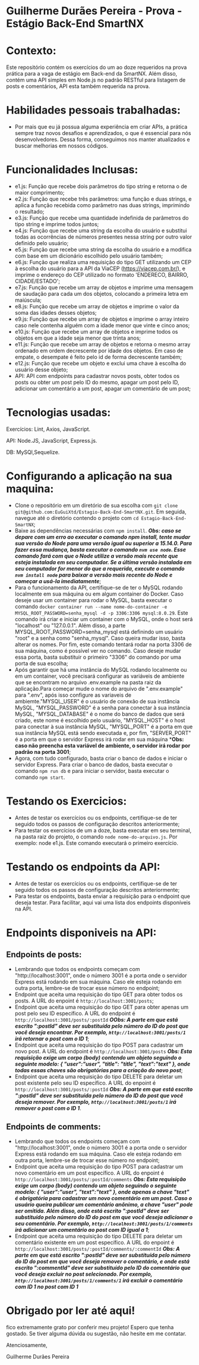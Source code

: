 # Guilherme Durães Pereira - Prova - Estágio Back-End SmartNX

# Contexto:
Este repositório contém os exercícios do um ao doze requeridos na prova prática para a vaga de estágio em Back-end da SmartNX. Além disso, contém uma API simples em Node.js no padrão RESTful para listagem de posts e comentários, API esta também requerida na prova.

# Habilidades pessoais trabalhadas:
- Por mais que eu já possua alguma experiência em criar APIs, a prática sempre traz novos desafios e aprendizados, o que é essencial para nós desenvolvedores. Dessa forma, conseguimos nos manter atualizados e buscar melhorias em nossos códigos.

# Funcionalidades Inclusas:
- e1.js: Função que recebe dois parâmetros do tipo string e retorna o de maior comprimento;
- e2.js: Função que recebe três parâmetros: uma função e duas strings, e aplica a função recebida como parâmetro nas duas strings, imprimindo o resultado;
- e3.js: Função que recebe uma quantidade indefinida de parâmetros do tipo string e imprime todos juntos;
- e4.js: Função que recebe uma string da escolha do usuário e substitui todas as ocorrências de números presentes nessa string por outro valor definido pelo usuário;
- e5.js: Função que recebe uma string da escolha do usuário e a modifica com base em um dicionário escolhido pelo usuário também;
- e6.js: Função que realiza uma requisição do tipo GET utilizando um CEP à escolha do usuário para a API da ViaCEP (https://viacep.com.br/), e imprime o endereço do CEP utilizado no formato 'ENDERECO, BAIRRO, CIDADE/ESTADO';
- e7.js: Função que recebe um array de objetos e imprime uma mensagem de saudação para cada um dos objetos, colocando a primeira letra em maiúscula;
- e8.js: Função que recebe um array de objetos e imprime o valor da soma das idades desses objetos;
- e9.js: Função que recebe um array de objetos e imprime o array inteiro caso nele contenha alguém com a idade menor que vinte e cinco anos;
- e10.js: Função que recebe um array de objetos e imprime todos os objetos em que a idade seja menor que trinta anos;
- e11.js: Função que recebe um array de objetos e retorna o mesmo array ordenado em ordem decrescente por idade dos objetos. Em caso de empate, o desempate é feito pelo id de forma decrescente também;
- e12.js: Função que recebe um objeto e exclui uma chave à escolha do usuário desse objeto;
- API: API com endpoints para cadastrar novos posts, obter todos os posts ou obter um post pelo ID do mesmo, apagar um post pelo ID, adicionar um comentário a um post, apagar um comentário de um post;

# Tecnologias usadas:
Exercícios:
Lint, Axios, JavaScript.

API:
Node.JS, JavaScript, Express.js.

DB: 
MySQl,Sequelize.

# Configurando a aplicação na sua maquina:
- Clone o repositório em um diretório de sua escolha com `git clone git@github.com:EuGuiXtd/Estagio-Back-End-SmartNX.git`. Em seguida, navegue até o diretório contendo o projeto com `cd Estagio-Back-End-SmartNX`;
- Baixe as dependências necessárias com `npm install`. ***Obs: caso se depare com um erro ao executar o comando npm install, tente mudar sua versão do Node para uma versão igual ou superior a 15.14.0. Para fazer essa mudança, basta executar o comando `nvm use node`. Esse comando fará com que o Node utilize a versão mais recente que esteja instalada em seu computador. Se a última versão instalada em seu computador for menor do que a requerida, execute o comando `nvm install node` para baixar a versão mais recente do Node e começar a usá-la imediatamente***;
- Para o funcionamento da API, certifique-se de ter o MySQL rodando localmente em sua máquina ou em algum container do Docker. Caso deseje usar um container para rodar o MySQL, basta executar o comando `docker container run --name nome-do-container -e MYSQL_ROOT_PASSWORD=senha_mysql -d -p 3306:3306 mysql:8.0.29`. Este comando irá criar e iniciar um container com o MySQL, onde o host será "localhost" ou "127.0.0.1". Além disso, a parte MYSQL_ROOT_PASSWORD=senha_mysql está definindo um usuário "root" e a senha como "senha_mysql". Caso queira mudar isso, basta alterar os nomes. Por fim, este comando tentará rodar na porta 3306 de sua máquina, como é possível ver no comando. Caso deseje mudar essa porta, basta substituir o primeiro "3306" do comando por uma porta de sua escolha;
- Após garantir que há uma instância do MySQL rodando localmente ou em um container, você precisará configurar as variáveis de ambiente que se encontram no arquivo .env.example na pasta raiz da aplicação.Para começar mude o nome do arquivo de ".env.example" para ".env", após isso configure as variaveis de ambiemte."MYSQL_USER" é o usuário de conexão de sua instância MySQL, "MYSQL_PASSWORD" é a senha para conectar à sua instância MySQL, "MYSQL_DATABASE" é o nome do banco de dados que será criado, este nome é escolhido pelo usuário, "MYSQL_HOST" é o host para conectar à sua instância MySQL, "MYSQL_PORT" é a porta em que sua instância MySQL está sendo executada e, por fim, "SERVER_PORT" é a porta em que o servidor Express irá rodar em sua máquina ***Obs: caso não preencha esta variável de ambiente, o servidor irá rodar por padrão na porta 3001**;
- Agora, com tudo configurado, basta criar o banco de dados e iniciar o servidor Express. Para criar o banco de dados, basta executar o comando `npm run db` e para iniciar o servidor, basta executar o comando `npm start`.

# Testando os Exercicios:
- Antes de testar os exercícios ou os endpoints, certifique-se de ter seguido todos os passos de configuração descritos anteriormente;
- Para testar os exercícios de um a doze, basta executar em seu terminal, na pasta raiz do projeto, o comando `node nome-do-arquivo.js`. Por exemplo: node e1.js. Este comando executará o primeiro exercício.

# Testando os endpoints da API:
- Antes de testar os exercícios ou os endpoints, certifique-se de ter seguido todos os passos de configuração descritos anteriormente;
- Para testar os endpoints, basta enviar a requisição para o endpoint que deseja testar. Para facilitar, aqui vai uma lista dos endpoints disponíveis na API.

# Endpoints disponiveis na API:
## Endpoints de posts:
- Lembrando que todos os endpoints começam com "http://localhost:3001", onde o número 3001 é a porta onde o servidor Express está rodando em sua máquina. Caso ele esteja rodando em outra porta, lembre-se de trocar esse número no endpoint;
- Endpoint que aceita uma requisição do tipo GET para obter todos os posts. A URL do enpoint é `http://localhost:3001/posts`;
- Endpoint que aceita uma requisição do tipo GET para obter apenas um post pelo seu ID específico. A URL do endpoint é `http://localhost:3001/posts/:postId` ***OObs: A parte em que está escrito ":postId" deve ser substituída pelo número do ID do post que você deseja encontrar. Por exemplo, `http://localhost:3001/posts/1` irá retornar o post com o ID 1***;
- Endpoint que aceita uma requisição do tipo POST para cadastrar um novo post. A URL do endpoint é `http://localhost:3001/posts` ***Obs: Esta requisição exige um corpo (body) contendo um objeto seguindo o seguinte modelo: { "user":"user", "title": "title", "text":"text" }, onde todas essas chaves são obrigatórias para a criação do novo post***;
- Endpoint que aceita uma requisição do tipo DELETE para deletar um post existente pelo seu ID específico. A URL do enpoint é `http://localhost:3001/posts/:postId` ***Obs: A parte em que está escrito ":postId" deve ser substituída pelo número do ID do post que você deseja remover. Por exemplo, `http://localhost:3001/posts/1` irá remover o post com o ID 1***.

## Endpoints de comments:
- Lembrando que todos os endpoints começam com "http://localhost:3001", onde o número 3001 é a porta onde o servidor Express está rodando em sua máquina. Caso ele esteja rodando em outra porta, lembre-se de trocar esse número no endpoint;
- Endpoint que aceita uma requisição do tipo POST para cadastrar um novo comentário em um post específico. A URL do enpoint é `http://localhost:3001/posts/:postId/comments` ***Obs: Esta requisição exige um corpo (body) contendo um objeto seguindo o seguinte modelo: { "user":"user", "text":"text" }, onde apenas a chave "text" é obrigatória para cadastrar um novo comentário em um post. Caso o usuário queira publicar um comentário anônimo, a chave "user" pode ser omitida. Além disso, onde está escrito ":postId" deve ser substituído pelo número do ID do post em que você deseja adicionar o seu comentário. Por exemplo, `http://localhost:3001/posts/1/comments` irá adicionar um comentário ao post com ID igual a 1***;
- Endpoint que aceita uma requisição do tipo DELETE para deletar um comentário existente em um post específico. A URL do enpoint é `http://localhost:3001/posts/:postId/comments/:commentId` ***Obs: A parte em que está escrito ":postId" deve ser substituída pelo número do ID do post em que você deseja remover o comentário, e onde está escrito ":commentId" deve ser substituído pelo ID do comentário que você deseja excluir no post selecionado. Por exemplo, `http://localhost:3001/posts/1/comments/1` irá excluir o comentário com ID 1 no post com ID 1***

# Obrigado por ler até aqui!
fico extremamente grato por conferir meu projeto! Espero que tenha gostado. Se tiver alguma dúvida ou sugestão, não hesite em me contatar.

Atenciosamente,

Guilherme Durães Pereira
